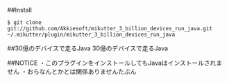 ##Install
```
$ git clone git://github.com/Akkiesoft/mikutter_3_billion_devices_run_java.git ~/.mikutter/plugin/mikutter_3_billion_devices_run_java
```

##30億のデバイスで走るJava
30億のデバイスで走るJava

##NOTICE
・このプラグインをインストールしてもJavaはインストールされません
・おらなんとかとは関係ありませんたぶん